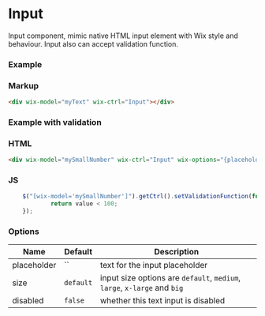 # Input
<!-- Input -->

Input component, mimic native HTML input element with Wix style and behaviour.
Input also can accept validation function.

### Example

<div wix-model="myText" wix-ctrl="Input"></div>

### Markup
```html
<div wix-model="myText" wix-ctrl="Input"></div>
```

### Example with validation

<div wix-model="mySmallNumber" wix-ctrl="Input" wix-options="{placeholder: 'Number input'}"></div>

### HTML
```html
<div wix-model="mySmallNumber" wix-ctrl="Input" wix-options="{placeholder: 'Number input'}"></div>
```

### JS
```js
    $("[wix-model='mySmallNumber']").getCtrl().setValidationFunction(function(value){
            return value < 100;
    });
```

### Options

Name        | Default   | Description
------------|-----------|------------
placeholder | ``        | text for the input placeholder
size        | `default` | input size options are `default`, `medium`, `large`, `x-large` and `big`
disabled    | `false`   | whether this text input is disabled
